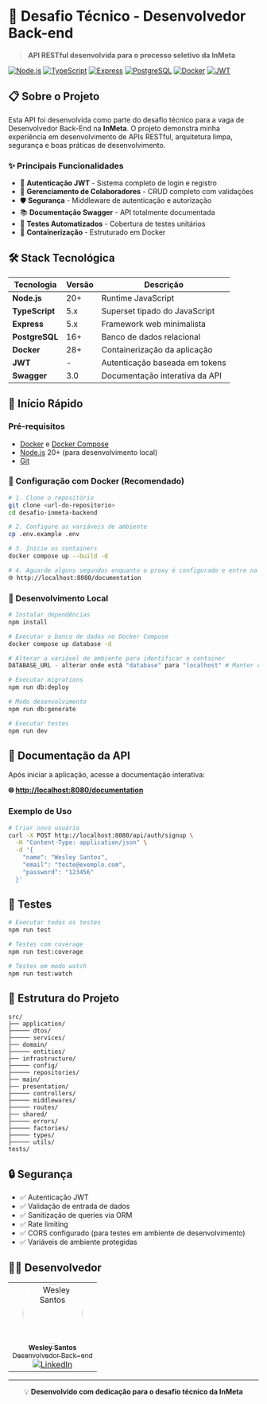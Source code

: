 
# 🚀 Desafio Técnico - Desenvolvedor Back-end

> **API RESTful desenvolvida para o processo seletivo da InMeta**

[![Node.js](https://img.shields.io/badge/Node.js-339933?style=for-the-badge&logo=nodedotjs&logoColor=white)](https://nodejs.org/)
[![TypeScript](https://img.shields.io/badge/TypeScript-007ACC?style=for-the-badge&logo=typescript&logoColor=white)](https://www.typescriptlang.org/)
[![Express](https://img.shields.io/badge/Express-000000?style=for-the-badge&logo=express&logoColor=white)](https://expressjs.com/)
[![PostgreSQL](https://img.shields.io/badge/PostgreSQL-316192?style=for-the-badge&logo=postgresql&logoColor=white)](https://www.postgresql.org/)
[![Docker](https://img.shields.io/badge/Docker-2496ED?style=for-the-badge&logo=docker&logoColor=white)](https://www.docker.com/)
[![JWT](https://img.shields.io/badge/JWT-000000?style=for-the-badge&logo=jsonwebtokens&logoColor=white)](https://jwt.io/)

## 📋 Sobre o Projeto

Esta API foi desenvolvida como parte do desafio técnico para a vaga de Desenvolvedor Back-End na **InMeta**. O projeto demonstra minha experiência em desenvolvimento de APIs RESTful, arquitetura limpa, segurança e boas práticas de desenvolvimento.

### ✨ Principais Funcionalidades

- 🔐 **Autenticação JWT** - Sistema completo de login e registro
- 👤 **Gerenciamento de Colaboradores** - CRUD completo com validações
- 🛡️ **Segurança** - Middleware de autenticação e autorização
- 📚 **Documentação Swagger** - API totalmente documentada
- 🧪 **Testes Automatizados** - Cobertura de testes unitários
- 🐳 **Containerização** - Estruturado em Docker

## 🛠️ Stack Tecnológica

| Tecnologia     | Versão | Descrição                      |
| -------------- | ------ | ------------------------------ |
| **Node.js**    | 20+    | Runtime JavaScript             |
| **TypeScript** | 5.x    | Superset tipado do JavaScript  |
| **Express**    | 5.x    | Framework web minimalista      |
| **PostgreSQL** | 16+    | Banco de dados relacional      |
| **Docker**     | 28+    | Containerização da aplicação   |
| **JWT**        | -      | Autenticação baseada em tokens |
| **Swagger**    | 3.0    | Documentação interativa da API |

## 🚀 Início Rápido

### Pré-requisitos

- [Docker](https://docs.docker.com/get-docker/) e [Docker Compose](https://docs.docker.com/compose/install/)
- [Node.js](https://nodejs.org/) 20+ (para desenvolvimento local)
- [Git](https://git-scm.com/)

### 🐳 Configuração com Docker (Recomendado)

```bash
# 1. Clone o repositório
git clone <url-do-repositorio>
cd desafio-inmeta-backend

# 2. Configure as variáveis de ambiente
cp .env.example .env

# 3. Inicie os containers
docker compose up --build -d

# 4. Aguarde alguns segundos enquanto o proxy é configurado e entre na rota da documentação
🌐 http://localhost:8080/documentation

```

### 🔧 Desenvolvimento Local

```bash
# Instalar dependências
npm install

# Executar o banco de dados no Docker Compose
docker compose up database -d

# Alterar a variável de ambiente para identificar o container
DATABASE_URL - alterar onde está "database" para "localhost" # Manter como "database" apenas se você for iniciar conforme a seção **Configuração com Docker**

# Executar migrations
npm run db:deploy

# Modo desenvolvimento
npm run db:generate

# Executar testes
npm run dev
```

## 📖 Documentação da API

Após iniciar a aplicação, acesse a documentação interativa:

**🌐 [http://localhost:8080/documentation](http://localhost:3000/documentation)**

### Exemplo de Uso

```bash
# Criar novo usuário
curl -X POST http://localhost:8080/api/auth/signup \
  -H "Content-Type: application/json" \
  -d '{
    "name": "Wesley Santos",
    "email": "teste@exemplo.com",
    "password": "123456"
  }'
```

## 🧪 Testes

```bash
# Executar todos os testes
npm run test

# Testes com coverage
npm run test:coverage

# Testes em modo watch
npm run test:watch
```

## 📁 Estrutura do Projeto

```
src/
├── application/
├───── dtos/
├───── services/
├── domain/
├───── entities/
├── infrastructure/
├───── config/
├───── repositories/
├── main/
├── presentation/
├───── controllers/
├───── middlewares/
├───── routes/
├── shared/
├───── errors/
├───── factories/
├───── types/
├───── utils/
tests/
```

## 🔒 Segurança

- ✅ Autenticação JWT
- ✅ Validação de entrada de dados
- ✅ Sanitização de queries via ORM
- ✅ Rate limiting
- ✅ CORS configurado (para testes em ambiente de desenvolvimento)
- ✅ Variáveis de ambiente protegidas

## 👨‍💻 Desenvolvedor

<div align="center">
  <table>
    <tr>
      <td align="center">
        <a href="https://github.com/wesleysantossts">
          <img src="https://avatars.githubusercontent.com/u/56703526?v=4" width="120px" alt="Wesley Santos" style="border-radius: 50%"/>
          <br/>
          <sub><b>Wesley Santos</b></sub>
          <br/>
          <sub>Desenvolvedor Back-end</sub>
        </a>
        <br/>
        <a href="https://www.linkedin.com/in/wesleysantos/" target="_blank">
          <img src="https://img.shields.io/badge/LinkedIn-0077B5?style=for-the-badge&logo=linkedin&logoColor=white" alt="LinkedIn"/>
        </a>
      </td>
    </tr>
  </table>
</div>

---

<div align="center">
  <p>💡 <strong>Desenvolvido com dedicação para o desafio técnico da InMeta</strong></p>
</div>
